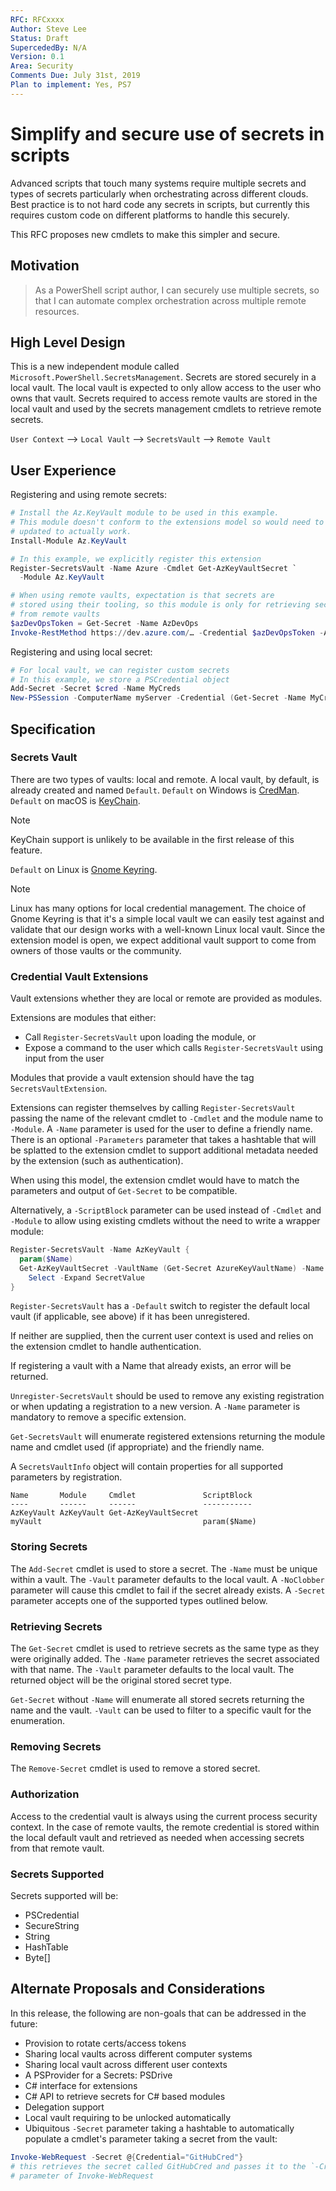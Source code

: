 ```yaml
---
RFC: RFCxxxx
Author: Steve Lee
Status: Draft
SupercededBy: N/A
Version: 0.1
Area: Security
Comments Due: July 31st, 2019
Plan to implement: Yes, PS7
---
```


# Simplify and secure use of secrets in scripts

Advanced scripts that touch many systems require multiple secrets and
types of secrets particularly when orchestrating across different clouds.
Best practice is to not hard code any secrets in scripts, but currently
this requires custom code on different platforms to handle this securely.

This RFC proposes new cmdlets to make this simpler and secure.

## Motivation

> As a PowerShell script author,
> I can securely use multiple secrets,
> so that I can automate complex orchestration across multiple remote resources.

## High Level Design

This is a new independent module called `Microsoft.PowerShell.SecretsManagement`.
Secrets are stored securely in a local vault.
The local vault is expected to only allow access to the user who owns that
vault.
Secrets required to access remote vaults are stored in the local vault and used by the secrets management
cmdlets to retrieve remote secrets.

`User Context` --> `Local Vault` --> `SecretsVault` --> `Remote Vault`

## User Experience

Registering and using remote secrets:

```powershell
# Install the Az.KeyVault module to be used in this example.
# This module doesn't conform to the extensions model so would need to be
# updated to actually work.
Install-Module Az.KeyVault

# In this example, we explicitly register this extension
Register-SecretsVault -Name Azure -Cmdlet Get-AzKeyVaultSecret `
  -Module Az.KeyVault

# When using remote vaults, expectation is that secrets are
# stored using their tooling, so this module is only for retrieving secrets
# from remote vaults
$azDevOpsToken = Get-Secret -Name AzDevOps
Invoke-RestMethod https://dev.azure.com/… -Credential $azDevOpsToken -Authentication Basic
```

Registering and using local secret:

```powershell
# For local vault, we can register custom secrets
# In this example, we store a PSCredential object
Add-Secret -Secret $cred -Name MyCreds
New-PSSession -ComputerName myServer -Credential (Get-Secret -Name MyCreds)
```

## Specification

### Secrets Vault

There are two types of vaults: local and remote.
A local vault, by default, is already created and named `Default`.
`Default` on Windows is [CredMan](https://docs.microsoft.com/en-us/windows/desktop/SecAuthN/credentials-management).
`Default` on macOS is [KeyChain](https://developer.apple.com/documentation/security/keychain_services).

>[!NOTE]
>KeyChain support is unlikely to be available in the first release of this feature.

`Default` on Linux is [Gnome Keyring](https://wiki.gnome.org/Projects/GnomeKeyring/).

>[!NOTE]
>Linux has many options for local credential management.  The choice of Gnome Keyring
>is that it's a simple local vault we can easily test against and validate that our
>design works with a well-known Linux local vault.  Since the extension model is
>open, we expect additional vault support to come from owners of those vaults or
>the community.

### Credential Vault Extensions

Vault extensions whether they are local or remote are provided as modules.

Extensions are modules that either:

- Call `Register-SecretsVault` upon loading the module, or
- Expose a command to the user which calls `Register-SecretsVault` using
  input from the user

Modules that provide a vault extension should have the tag `SecretsVaultExtension`.

Extensions can register themselves by calling `Register-SecretsVault`
passing the name of the relevant cmdlet to `-Cmdlet` and the module name to `-Module`.
A `-Name` parameter is used for the user to define a friendly name.
There is an optional `-Parameters` parameter that takes a hashtable that will
be splatted to the extension cmdlet to support additional metadata needed
by the extension (such as authentication).

When using this model, the extension cmdlet would have to match the parameters and
output of `Get-Secret` to be compatible.

Alternatively, a `-ScriptBlock` parameter can be used instead of `-Cmdlet` and `-Module`
to allow using existing cmdlets without the need to write a wrapper module:

```powershell
Register-SecretsVault -Name AzKeyVault {
  param($Name)
  Get-AzKeyVaultSecret -VaultName (Get-Secret AzureKeyVaultName) -Name $Name |
    Select -Expand SecretValue
}
```

`Register-SecretsVault` has a `-Default` switch to register the
default local vault (if applicable, see above) if it has been unregistered.

If neither are supplied, then the current user context is used and relies on
the extension cmdlet to handle authentication.

If registering a vault with a Name that already exists, an error will be returned.

`Unregister-SecretsVault` should be used to remove any existing
registration or when updating a registration to a new version.
A `-Name` parameter is mandatory to remove a specific extension.

`Get-SecretsVault` will enumerate registered extensions returning
the module name and cmdlet used (if appropriate) and the friendly name.

A `SecretsVaultInfo` object will contain properties for all supported
parameters by registration.

```output
Name       Module     Cmdlet               ScriptBlock
----       ------     ------               -----------
AzKeyVault AzKeyVault Get-AzKeyVaultSecret
myVault                                    param($Name)
```

### Storing Secrets

The `Add-Secret` cmdlet is used to store a secret.
The `-Name` must be unique within a vault.
The `-Vault` parameter defaults to the local vault.
A `-NoClobber` parameter will cause this cmdlet to fail if the secret already exists.
A `-Secret` parameter accepts one of the supported types outlined below.

### Retrieving Secrets

The `Get-Secret` cmdlet is used to retrieve secrets as the same type as they
were originally added.
The `-Name` parameter retrieves the secret associated with that name.
The `-Vault` parameter defaults to the local vault.
The returned object will be the original stored secret type.

`Get-Secret` without `-Name` will enumerate all stored secrets returning the
name and the vault.
`-Vault` can be used to filter to a specific vault for the enumeration.

### Removing Secrets

The `Remove-Secret` cmdlet is used to remove a stored secret.

### Authorization

Access to the credential vault is always using the current process security context.
In the case of remote vaults, the remote credential is stored within the local
default vault and retrieved as needed when accessing secrets from that remote
vault.

### Secrets Supported

Secrets supported will be:

- PSCredential
- SecureString
- String
- HashTable
- Byte[]

## Alternate Proposals and Considerations

In this release, the following are non-goals that can be addressed in the future:

- Provision to rotate certs/access tokens
- Sharing local vaults across different computer systems
- Sharing local vault across different user contexts
- A PSProvider for a Secrets: PSDrive
- C# interface for extensions
- C# API to retrieve secrets for C# based modules
- Delegation support
- Local vault requiring to be unlocked automatically
- Ubiquitous `-Secret` parameter taking a hashtable to automatically populate
  a cmdlet's parameter taking a secret from the vault:

```powershell
Invoke-WebRequest -Secret @{Credential="GitHubCred"}
# this retrieves the secret called GitHubCred and passes it to the `-Credential`
# parameter of Invoke-WebRequest
```
